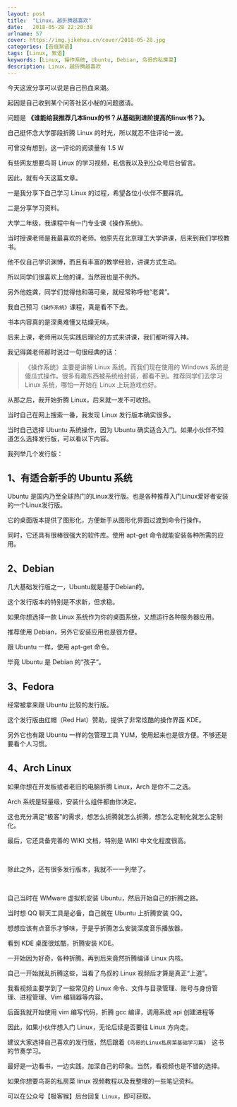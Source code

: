 ```yaml
---
layout: post
title:  "Linux，越折腾越喜欢"
date:   2018-05-28 22:20:38
urlname: 57
cover: https://img.jikehou.cn/cover/2018-05-28.jpg
categories: [苔痕絮语]
tags: [Linux, 絮语]
keywords: [Linux, 操作系统, Ubuntu, Debian, 鸟哥的私房菜]
description: Linux，越折腾越喜欢
---
```

今天这波分享可以说是自己热血来潮。

起因是自己收到某个问答社区小秘的问题邀请。

问题是 **《谁能给我推荐几本linux的书？从基础到进阶提高的linux书？》。**

自己挺怀念大学那段折腾 Linux 的时光，所以就忍不住评论一波。

可曾没有想到，这一评论的阅读量有 1.5 W

有些网友想要鸟哥 Linux 的学习视频，私信我以及到公众号后台留言。

因此，就有今天这篇文章。

一是我分享下自己学习 Linux 的过程，希望各位小伙伴不要踩坑。 

二是分享学习资料。

<!-- more -->
大学二年级，我课程中有一门专业课《操作系统》。

当时授课老师是我最喜欢的老师。他原先在北京理工大学讲课，后来到我们学校教书。

他不仅自己学识渊博，而且有丰富的教学经验，讲课方式生动。

所以同学们很喜欢上他的课，当然我也是不例外。

另外他姓龚，同学们觉得他和蔼可亲，就经常称呼他“老龚”。

我自己预习`《操作系统》`课程，真是看不下去。

书本内容真的是深奥难懂又枯燥无味。

后来上课，老师用以先实践后理论的方式来讲课，我们都听得入神。

我记得龚老师那时说过一句很经典的话：

> 《操作系统》主要是讲解 Linux 系统。而我们现在使用的 Windows 系统是傻瓜式操作。很多有趣东西被系统给封装，都看不到。推荐同学们去学习 Linux 系统，哪怕一开始在 Linux 上玩游戏也好。 

从那之后，我开始折腾 Linux，后来就一发不可收拾。

当时自己在网上搜索一番，我发现 Linux 发行版本确实很多。

当时自己选择 Ubuntu 系统操作，因为 Ubuntu 确实适合入门。如果小伙伴不知道怎么选择发行版，可以看以下内容。

我列举几个发行版：

## 1、有适合新手的 Ubuntu 系统

Ubuntu 是国内乃至全球热门的Linux发行版。也是各种推荐入门Linux爱好者安装的一个Linux发行版。

它的桌面版本提供了图形化，方便新手从图形化界面过渡到命令行操作。

同时，它还具有很棒很强大的软件库。使用 apt-get 命令就能安装各种所需的应用。

## 2、Debian

几大基础发行版之一，Ubuntu就是基于Debian的。

这个发行版本的特别是不求新，但求稳。

如果你想选择一款 Linux 系统作为你的桌面系统，又想运行各种服务器应用。

推荐使用 Debian，另外它安装应用也是很方便。

跟 Ubuntu 一样，使用 apt-get 命令。

毕竟 Ubuntu 是 Debian 的“孩子”。

## 3、Fedora

经常被拿来跟 Ubuntu 比较的发行版。

这个发行版由红帽（Red Hat）赞助，提供了非常炫酷的操作界面 KDE。

另外它也有跟 Ubuntu 一样的包管理工具 YUM，使用起来也是很方便。不够还是要看个人习惯。

## 4、Arch Linux

如果你想在开发板或者老旧的电脑折腾 Linux，Arch 是你不二之选。

Arch 系统是轻量级，安装什么组件都由你决定。

这也充分满足“极客”的需求，想怎么折腾就怎么折腾，想怎么定制化就怎么定制化。

最后，它还具备完善的 WIKI 文档，特别是 WIKI 中文化程度很高。

</br>

除此之外，还有很多发行版本，我就不一一列举了。

</br>

自己当时在 WMware 虚拟机安装 Ubuntu，然后开始自己的折腾之路。

当时想 QQ 聊天工具是必备，自己就在 Ubuntu 上折腾安装 QQ。

想想应该有点音乐才够味，于是乎折腾怎么安装深度音乐播放器。

看到 KDE 桌面很炫酷，折腾安装 KDE。

一开始因为好奇，各种折腾。再到后来竟然折腾编译 Linux 内核。

自己一开始就乱折腾这些，当看了鸟叔的 Linux 视频后才算是真正“上道”。

我看视频主要学到了一些常见的 Linux 命令、文件与目录管理、账号与身份管理、进程管理、Vim 编辑器等内容。

后面我就开始使用 vim 编写代码，折腾 gcc 编译，调用系统 api 创建进程等

因此，如果小伙伴想入门 Linux，无论后续是否要往 Linux 方向走。

建议大家选择自己喜欢的发行版，然后跟着`《鸟哥的Linux私房菜基础学习篇》 `这书的节奏学习。

最好是一边看书，一边实践，加深自己的印象。当然，看视频也是不错的选择。

如果你想要鸟哥的私房菜 linux 视频教程以及我整理的一些笔记资料。

可以在公众号【极客猴】后台回复 `Linux`，即可获取。